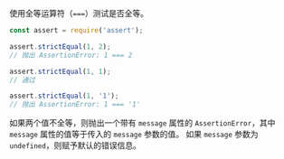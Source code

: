 <!-- YAML
added: v0.1.21
-->

使用全等运算符（`===`）测试是否全等。

```js
const assert = require('assert');

assert.strictEqual(1, 2);
// 抛出 AssertionError: 1 === 2

assert.strictEqual(1, 1);
// 通过

assert.strictEqual(1, '1');
// 抛出 AssertionError: 1 === '1'
```

如果两个值不全等，则抛出一个带有 `message` 属性的 `AssertionError`，其中 `message` 属性的值等于传入的 `message` 参数的值。
如果 `message` 参数为 `undefined`，则赋予默认的错误信息。

